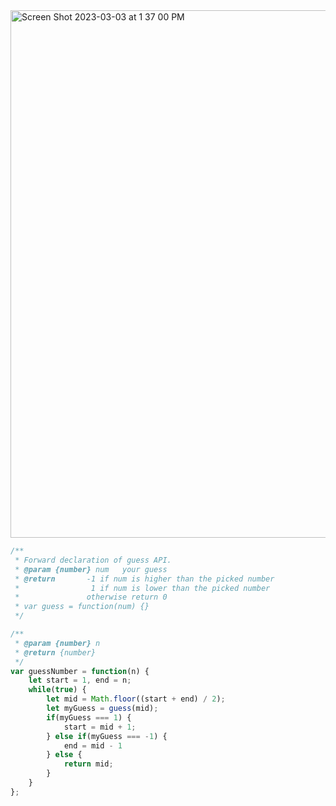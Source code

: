 <img width="844" alt="Screen Shot 2023-03-03 at 1 37 00 PM" src="https://user-images.githubusercontent.com/37787994/222810918-4970dbf1-3f03-4e7a-99ca-4d155c9f2095.png">

```js
/** 
 * Forward declaration of guess API.
 * @param {number} num   your guess
 * @return 	     -1 if num is higher than the picked number
 *			      1 if num is lower than the picked number
 *               otherwise return 0
 * var guess = function(num) {}
 */

/**
 * @param {number} n
 * @return {number}
 */
var guessNumber = function(n) {
    let start = 1, end = n;
    while(true) {
        let mid = Math.floor((start + end) / 2);
        let myGuess = guess(mid);
        if(myGuess === 1) {
            start = mid + 1; 
        } else if(myGuess === -1) {
            end = mid - 1
        } else {
            return mid;
        }
    }
};
```
